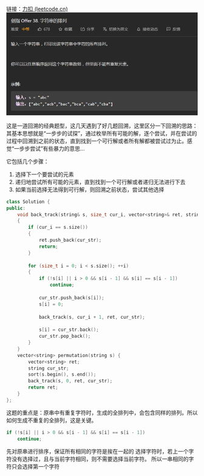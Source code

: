 链接：[力扣 (leetcode.cn)](https://leetcode.cn/problems/zi-fu-chuan-de-pai-lie-lcof/?envType=study-plan-v2&id=coding-interviews)
![image.png](https://raw.githubusercontent.com/ren77281/pigco-image/main/img/20230509125231.png)

这是一道回溯的经典题型，这几天遇到了好几题回溯，这里区分一下回溯的思路：其基本思想就是“一步步的试探”，通过枚举所有可能的解，逐个尝试，并在尝试的过程中回溯到之前的状态，直到找到一个可行解或者所有解都被尝试过为止。感觉“一步步尝试”有些暴力的意思...

它包括几个步骤：
1. 选择下一个要尝试的元素
2. 递归地尝试所有可能的元素，直到找到一个可行解或者递归无法进行下去
3. 如果当前选择无法得到可行解，则回溯之前状态，尝试其他选择


```cpp
class Solution {
public:
    void back_track(string& s, size_t cur_i, vector<string>& ret, string& cur_str)
    {
        if (cur_i == s.size())
        {
            ret.push_back(cur_str);
            return;
        }

        for (size_t i = 0; i < s.size(); ++i)
        {
            if (!s[i] || i > 0 && s[i - 1] && s[i] == s[i - 1])
                continue;

            cur_str.push_back(s[i]);
            s[i] = 0;

            back_track(s, cur_i + 1, ret, cur_str);
            
            s[i] = cur_str.back();
            cur_str.pop_back();
        }
    }
    vector<string> permutation(string s) {
        vector<string> ret;
        string cur_str;
        sort(s.begin(), s.end());
        back_track(s, 0, ret, cur_str);
        return ret;
    }
};
```

这题的重点是：原串中有重复字符时，生成的全排列中，会包含同样的排列。所以如何生成不重复的全排列，这是关键。
```cpp
if (!s[i] || i > 0 && s[i - 1] && s[i] == s[i - 1])
    continue;
```
先对原串进行排序，保证所有相同的字符是挨在一起的
选择字符时，若上一个字符没有选择过，且与当前字符相同，则不需要选择当前字符。
所以一串相同的字符只会选择第一个字符